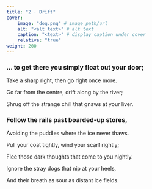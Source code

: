 ```yaml
---
title: "2 · Drift"
cover:
    image: "dog.png" # image path/url
    alt: "<alt text>" # alt text
    caption: "<text>" # display caption under cover
    relative: "true"
weight: 200
---
```

### … to get there you simply float out your door;

Take a sharp right, then go right once more.

Go far from the centre, drift along by the river;

Shrug off the strange chill that gnaws at your liver.

 

### Follow the rails past boarded-up stores,

Avoiding the puddles where the ice never thaws.

Pull your coat tightly, wind your scarf rightly;

Flee those dark thoughts that come to you nightly.

Ignore the stray dogs that nip at your heels,

And their breath as sour as distant ice fields. 